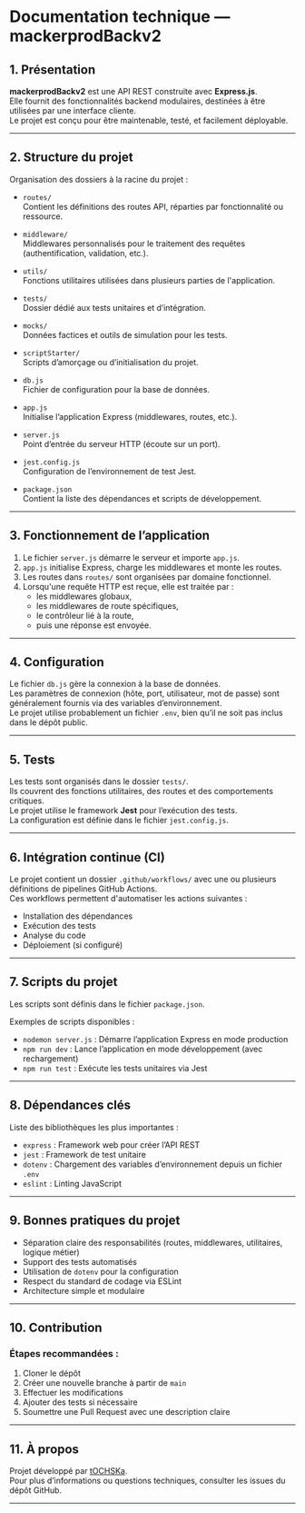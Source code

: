 # Documentation technique — mackerprodBackv2

## 1. Présentation

**mackerprodBackv2** est une API REST construite avec **Express.js**.  
Elle fournit des fonctionnalités backend modulaires, destinées à être utilisées par une interface cliente.  
Le projet est conçu pour être maintenable, testé, et facilement déployable.

---

## 2. Structure du projet

Organisation des dossiers à la racine du projet :

- `routes/`  
  Contient les définitions des routes API, réparties par fonctionnalité ou ressource.

- `middleware/`  
  Middlewares personnalisés pour le traitement des requêtes (authentification, validation, etc.).

- `utils/`  
  Fonctions utilitaires utilisées dans plusieurs parties de l'application.

- `tests/`  
  Dossier dédié aux tests unitaires et d’intégration.

- `mocks/`  
  Données factices et outils de simulation pour les tests.

- `scriptStarter/`  
  Scripts d’amorçage ou d’initialisation du projet.

- `db.js`  
  Fichier de configuration pour la base de données.

- `app.js`  
  Initialise l’application Express (middlewares, routes, etc.).

- `server.js`  
  Point d’entrée du serveur HTTP (écoute sur un port).

- `jest.config.js`  
  Configuration de l’environnement de test Jest.

- `package.json`  
  Contient la liste des dépendances et scripts de développement.

---

## 3. Fonctionnement de l’application

1. Le fichier `server.js` démarre le serveur et importe `app.js`.
2. `app.js` initialise Express, charge les middlewares et monte les routes.
3. Les routes dans `routes/` sont organisées par domaine fonctionnel.
4. Lorsqu'une requête HTTP est reçue, elle est traitée par :
   - les middlewares globaux,
   - les middlewares de route spécifiques,
   - le contrôleur lié à la route,
   - puis une réponse est envoyée.

---

## 4. Configuration

Le fichier `db.js` gère la connexion à la base de données.  
Les paramètres de connexion (hôte, port, utilisateur, mot de passe) sont généralement fournis via des variables d’environnement.  
Le projet utilise probablement un fichier `.env`, bien qu’il ne soit pas inclus dans le dépôt public.

---

## 5. Tests

Les tests sont organisés dans le dossier `tests/`.  
Ils couvrent des fonctions utilitaires, des routes et des comportements critiques.  
Le projet utilise le framework **Jest** pour l’exécution des tests.  
La configuration est définie dans le fichier `jest.config.js`.

---

## 6. Intégration continue (CI)

Le projet contient un dossier `.github/workflows/` avec une ou plusieurs définitions de pipelines GitHub Actions.  
Ces workflows permettent d'automatiser les actions suivantes :
- Installation des dépendances
- Exécution des tests
- Analyse du code
- Déploiement (si configuré)

---

## 7. Scripts du projet

Les scripts sont définis dans le fichier `package.json`.

Exemples de scripts disponibles :

- `nodemon server.js` : Démarre l’application Express en mode production
- `npm run dev` : Lance l’application en mode développement (avec rechargement)
- `npm run test` : Exécute les tests unitaires via Jest

---

## 8. Dépendances clés

Liste des bibliothèques les plus importantes :

- `express` : Framework web pour créer l’API REST
- `jest` : Framework de test unitaire
- `dotenv` : Chargement des variables d’environnement depuis un fichier `.env`
- `eslint` : Linting JavaScript

---

## 9. Bonnes pratiques du projet

- Séparation claire des responsabilités (routes, middlewares, utilitaires, logique métier)
- Support des tests automatisés
- Utilisation de `dotenv` pour la configuration
- Respect du standard de codage via ESLint
- Architecture simple et modulaire

---

## 10. Contribution

### Étapes recommandées :

1. Cloner le dépôt
2. Créer une nouvelle branche à partir de `main`
3. Effectuer les modifications
4. Ajouter des tests si nécessaire
5. Soumettre une Pull Request avec une description claire

---

## 11. À propos

Projet développé par [tOCHSKa](https://github.com/tOCHSKa).  
Pour plus d’informations ou questions techniques, consulter les issues du dépôt GitHub.

---

